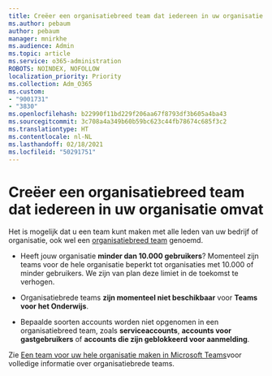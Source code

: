 ```yaml
---
title: Creëer een organisatiebreed team dat iedereen in uw organisatie omvat
ms.author: pebaum
author: pebaum
manager: mnirkhe
ms.audience: Admin
ms.topic: article
ms.service: o365-administration
ROBOTS: NOINDEX, NOFOLLOW
localization_priority: Priority
ms.collection: Adm_O365
ms.custom:
- "9001731"
- "3830"
ms.openlocfilehash: b22990f11bd229f206aa67f8793df3b605a4ba43
ms.sourcegitcommit: 3c708a4a349b60b59bc623c44fb78674c685f3c2
ms.translationtype: HT
ms.contentlocale: nl-NL
ms.lasthandoff: 02/18/2021
ms.locfileid: "50291751"
---
```

# <a name="create-an-org-wide-team-that-includes-everyone-in-your-organization"></a>Creëer een organisatiebreed team dat iedereen in uw organisatie omvat

Het is mogelijk dat u een team kunt maken met alle leden van uw bedrijf of organisatie, ook wel een [organisatiebreed team](https://docs.microsoft.com/microsoftteams/create-an-org-wide-team) genoemd.

- Heeft jouw organisatie **minder dan 10.000 gebruikers**? Momenteel zijn teams voor de hele organisatie beperkt tot organisaties met 10.000 of minder gebruikers. We zijn van plan deze limiet in de toekomst te verhogen.

- Organisatiebrede teams **zijn momenteel niet beschikbaar** voor **Teams voor het Onderwijs**.

- Bepaalde soorten accounts worden niet opgenomen in een organisatiebreed team, zoals **serviceaccounts**, **accounts voor gastgebruikers** of **accounts die zijn geblokkeerd voor aanmelding**.

Zie [Een team voor uw hele organisatie maken in Microsoft Teams](https://docs.microsoft.com/microsoftteams/create-an-org-wide-team)voor volledige informatie over organisatiebrede teams. 
